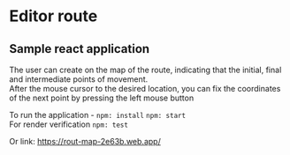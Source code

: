 # Editor route

## Sample react application

The user can create on the map of the route, indicating that the initial, final and intermediate points of movement.   
After the mouse cursor to the desired location, you can fix the coordinates of the next point by pressing the left mouse button

To run the application - 
`npm: install`
`npm: start`   
For render verification `npm: test`

Or link: 
<https://rout-map-2e63b.web.app/>



